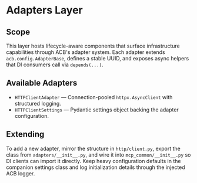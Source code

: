 # Adapters Layer

## Scope
This layer hosts lifecycle-aware components that surface infrastructure capabilities through ACB's adapter system. Each adapter extends `acb.config.AdapterBase`, defines a stable UUID, and exposes async helpers that DI consumers call via `depends(...)`.

## Available Adapters
- `HTTPClientAdapter` — Connection-pooled `httpx.AsyncClient` with structured logging.
- `HTTPClientSettings` — Pydantic settings object backing the adapter configuration.

## Extending
To add a new adapter, mirror the structure in `http/client.py`, export the class from `adapters/__init__.py`, and wire it into `mcp_common/__init__.py` so DI clients can import it directly. Keep heavy configuration defaults in the companion settings class and log initialization details through the injected ACB logger.
